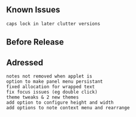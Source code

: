 Known Issues
------------
    caps lock in later clutter versions

Before Release
--------------

Adressed
--------
    notes not removed when applet is
    option to make panel menu persistant
    fixed allocation for wrapped text
    fix focus issues (eg double click)
    theme tweaks & 2 new themes
    add option to configure height and width
    add options to note context menu and rearrange
    